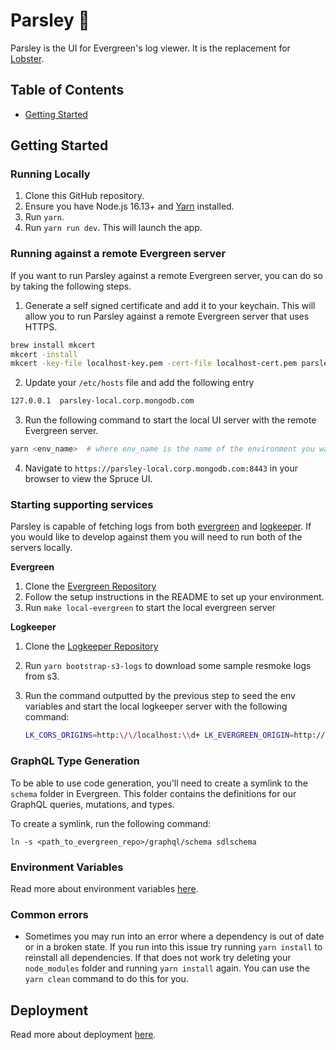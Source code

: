 # Parsley 🌿

Parsley is the UI for Evergreen's log viewer. It is the replacement for
[Lobster](https://github.com/evergreen-ci/lobster).

## Table of Contents

- [Getting Started](#getting-started)

## Getting Started

### Running Locally

1. Clone this GitHub repository.
2. Ensure you have Node.js 16.13+ and
   [Yarn](https://yarnpkg.com/getting-started/install) installed.
3. Run `yarn`.
4. Run `yarn run dev`. This will launch the app.

### Running against a remote Evergreen server

If you want to run Parsley against a remote Evergreen server, you can do so by
taking the following steps.

1. Generate a self signed certificate and add it to your keychain. This will
   allow you to run Parsley against a remote Evergreen server that uses HTTPS.

```sh
brew install mkcert
mkcert -install
mkcert -key-file localhost-key.pem -cert-file localhost-cert.pem parsley-local.corp.mongodb.com
```

2. Update your `/etc/hosts` file and add the following entry

```sh
127.0.0.1  parsley-local.corp.mongodb.com
```

3. Run the following command to start the local UI server with the remote
   Evergreen server.

```sh
yarn <env_name>  # where env_name is the name of the environment you want to run staging or prod
```

4. Navigate to `https://parsley-local.corp.mongodb.com:8443` in your browser to
   view the Spruce UI.

### Starting supporting services

Parsley is capable of fetching logs from both
[evergreen](https://github.com/evergreen-ci/evergreen) and
[logkeeper](https://github.com/evergreen-ci/logkeeper). If you would like to
develop against them you will need to run both of the servers locally.

**Evergreen**

1. Clone the [Evergreen Repository](https://github.com/evergreen-ci/evergreen)
2. Follow the setup instructions in the README to set up your environment.
3. Run `make local-evergreen` to start the local evergreen server

**Logkeeper**

1. Clone the [Logkeeper Repository](https://github.com/evergreen-ci/logkeeper)
2. Run `yarn bootstrap-s3-logs` to download some sample resmoke logs from s3.
3. Run the command outputted by the previous step to seed the env variables and
   start the local logkeeper server with the following command:

   ```bash
   LK_CORS_ORIGINS=http:\/\/localhost:\\d+ LK_EVERGREEN_ORIGIN=http://localhost:8080 LK_PARSLEY_ORIGIN=http://localhost:5173 go run main/logkeeper.go --localPath {abs_path_to_parsley}/bin/_bucketdata
   ```

### GraphQL Type Generation

To be able to use code generation, you'll need to create a symlink to the
`schema` folder in Evergreen. This folder contains the definitions for our
GraphQL queries, mutations, and types.

To create a symlink, run the following command:

```
ln -s <path_to_evergreen_repo>/graphql/schema sdlschema
```

### Environment Variables

Read more about environment variables
[here](../../packages/deploy-utils/README.md#environment-variables).

### Common errors

- Sometimes you may run into an error where a dependency is out of date or in a
  broken state. If you run into this issue try running `yarn install` to
  reinstall all dependencies. If that does not work try deleting your
  `node_modules` folder and running `yarn install` again. You can use the
  `yarn clean` command to do this for you.

## Deployment

Read more about deployment
[here](../../packages/deploy-utils/README.md#deployment).
